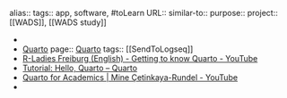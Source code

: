 alias::
tags:: app, software, #toLearn 
URL::
similar-to::
purpose::
project:: [[WADS]], [[WADS study]]

-
- [Quarto](https://quarto.org/)
  page:: [Quarto](https://quarto.org/)
  tags:: [[SendToLogseq]]
- [R-Ladies Freiburg (English) - Getting to know Quarto - YouTube](https://www.youtube.com/watch?v=shVSmYna3GM)
- [Tutorial: Hello, Quarto – Quarto](https://quarto.org/docs/get-started/hello/rstudio.html)
- [Quarto for Academics | Mine Çetinkaya-Rundel - YouTube](https://www.youtube.com/watch?v=EbAAmrB0luA)
-